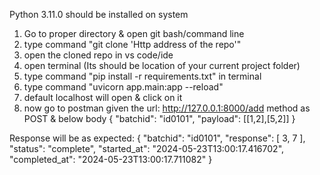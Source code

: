 Python 3.11.0 should be installed on system  

1. Go to proper directory & open git bash/command line
2. type command "git clone 'Http address of the repo'"
3. open the cloned repo in vs code/ide
4. open terminal (Its should be location of your current project folder) 
5. type command "pip install -r requirements.txt" in terminal
6. type command "uvicorn app.main:app --reload" 
7. default localhost will open & click on it
8. now go to postman given the url: http://127.0.0.1:8000/add method as POST & below body
   {
    "batchid": "id0101",
    "payload": [[1,2],[5,2]]
}

Response will be as expected:
{
    "batchid": "id0101",
    "response": [
        3,
        7
    ],
    "status": "complete",
    "started_at": "2024-05-23T13:00:17.416702",
    "completed_at": "2024-05-23T13:00:17.711082"
}

